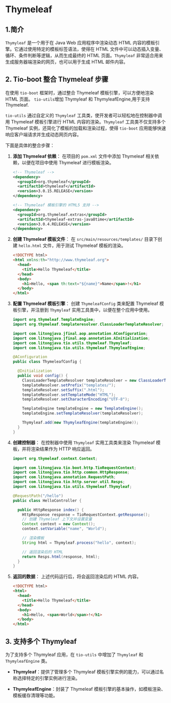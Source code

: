 # Thymeleaf

## 1.简介

`Thymyleaf` 是一个用于在 Java Web 应用程序中渲染动态 HTML 内容的模板引擎。它通过使用特定的模板标签语法，使得在 HTML 文件中可以动态插入变量、循环、条件判断等逻辑，从而生成最终的 HTML 页面。`Thymyleaf` 非常适合用来生成服务器端渲染的网页，也可以用于生成 HTML 邮件内容。

## 2. Tio-boot 整合 Thymeleaf 步骤

在使用 `tio-boot` 框架时，通过整合 Thymeleaf 模板引擎，可以方便地渲染 HTML 页面。
`tio-utils`增加 Thymyleaf 和 ThymyleafEngine,用于支持 Thymeleaf.

`tio-utils` 通过自定义的 `Thymyleaf` 工具类，使开发者可以轻松地在控制器中调用 Thymeleaf 模板引擎进行 HTML 内容的渲染。`Thymyleaf` 工具类不仅支持多个 Thymeleaf 实例，还简化了模板的加载和渲染过程，使得 `tio-boot` 应用能够快速响应客户端请求并生成动态网页内容。

下面是具体的整合步骤：

1. **添加 Thymeleaf 依赖**：
   在项目的 `pom.xml` 文件中添加 Thymeleaf 相关依赖，以便在项目中使用 Thymeleaf 进行模板渲染。

   ```xml
   <!-- Thymeleaf -->
   <dependency>
     <groupId>org.thymeleaf</groupId>
     <artifactId>thymeleaf</artifactId>
     <version>3.0.15.RELEASE</version>
   </dependency>

   <!-- Thymeleaf 模板引擎的 HTML5 支持 -->
   <dependency>
     <groupId>org.thymeleaf.extras</groupId>
     <artifactId>thymeleaf-extras-java8time</artifactId>
     <version>3.0.4.RELEASE</version>
   </dependency>
   ```

2. **创建 Thymeleaf 模板文件**：
   在 `src/main/resources/templates/` 目录下创建 `hello.html` 文件，用于测试 Thymeleaf 模板的渲染。

   ```html
   <!DOCTYPE html>
   <html xmlns:th="http://www.thymeleaf.org">
     <head>
       <title>Hello Thymeleaf</title>
     </head>
     <body>
       <h1>Hello, <span th:text="${name}">Name</span>!</h1>
     </body>
   </html>
   ```

3. **配置 Thymeleaf 模板引擎**：
   创建 `ThymeleafConfig` 类来配置 Thymeleaf 模板引擎，并注册到 `Thymyleaf` 实用工具类中，以便在整个应用中使用。

   ```java
   import org.thymeleaf.TemplateEngine;
   import org.thymeleaf.templateresolver.ClassLoaderTemplateResolver;

   import com.litongjava.jfinal.aop.annotation.AConfiguration;
   import com.litongjava.jfinal.aop.annotation.AInitialization;
   import com.litongjava.tio.utils.thymeleaf.Thymyleaf;
   import com.litongjava.tio.utils.thymeleaf.ThymyleafEngine;

   @AConfiguration
   public class ThymeleafConfig {

     @Initialization
     public void config() {
       ClassLoaderTemplateResolver templateResolver = new ClassLoaderTemplateResolver();
       templateResolver.setPrefix("templates/");
       templateResolver.setSuffix(".html");
       templateResolver.setTemplateMode("HTML");
       templateResolver.setCharacterEncoding("UTF-8");

       TemplateEngine templateEngine = new TemplateEngine();
       templateEngine.setTemplateResolver(templateResolver);

       Thymyleaf.add(new ThymyleafEngine(templateEngine));
     }
   }
   ```

4. **创建控制器**：
   在控制器中使用 `Thymyleaf` 实用工具类来渲染 Thymeleaf 模板，并将渲染结果作为 HTTP 响应返回。

   ```java
   import org.thymeleaf.context.Context;

   import com.litongjava.tio.boot.http.TioRequestContext;
   import com.litongjava.tio.http.common.HttpResponse;
   import com.litongjava.annotation.RequestPath;
   import com.litongjava.tio.http.server.util.Resps;
   import com.litongjava.tio.utils.thymeleaf.Thymyleaf;

   @RequestPath("/hello")
   public class HelloController {

     public HttpResponse index() {
       HttpResponse response = TioRequestContext.getResponse();
       // 创建 Thymeleaf 上下文并设置变量
       Context context = new Context();
       context.setVariable("name", "World");

       // 渲染模板
       String html = Thymyleaf.process("hello", context);

       // 返回渲染后的 HTML
       return Resps.html(response, html);
     }
   }
   ```

5. **返回的数据**：
   上述代码运行后，将会返回渲染后的 HTML 内容。

   ```html
   <!DOCTYPE html>
   <html>
     <head>
       <title>Hello Thymeleaf</title>
     </head>
     <body>
       <h1>Hello, <span>World</span>!</h1>
     </body>
   </html>
   ```

## 3. 支持多个 Thymyleaf

为了支持多个 Thymyleaf 应用，在 `tio-utils` 中增加了 `Thymyleaf` 和 `ThymyleafEngine` 类。

- **Thymyleaf**：提供了管理多个 Thymyleaf 模板引擎实例的能力，可以通过名称选择特定的引擎实例进行渲染。

- **ThymyleafEngine**：封装了 Thymeleaf 模板引擎的基本操作，如模板渲染、模板缓存清理等功能。
